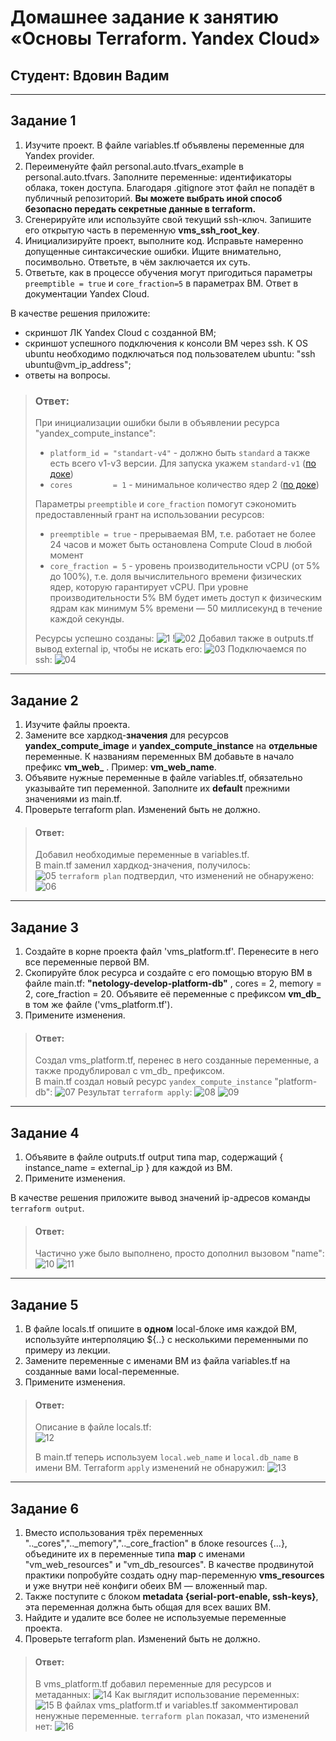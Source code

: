 # Домашнее задание к занятию «Основы Terraform. Yandex Cloud»  
## Студент: Вдовин Вадим

------

## Задание 1

1. Изучите проект. В файле variables.tf объявлены переменные для Yandex provider.
2. Переименуйте файл personal.auto.tfvars_example в personal.auto.tfvars. Заполните переменные: идентификаторы облака, токен доступа. 
Благодаря .gitignore этот файл не попадёт в публичный репозиторий. **Вы можете выбрать иной способ безопасно передать секретные данные в terraform.**
3. Сгенерируйте или используйте свой текущий ssh-ключ. Запишите его открытую часть в переменную **vms_ssh_root_key**.
4. Инициализируйте проект, выполните код. Исправьте намеренно допущенные синтаксические ошибки. Ищите внимательно, посимвольно. Ответьте, в чём заключается их суть.
5. Ответьте, как в процессе обучения могут пригодиться параметры ```preemptible = true``` и ```core_fraction=5``` в параметрах ВМ. Ответ в документации Yandex Cloud.

В качестве решения приложите:

- скриншот ЛК Yandex Cloud с созданной ВМ;
- скриншот успешного подключения к консоли ВМ через ssh. К OS ubuntu необходимо подключаться под пользователем ubuntu: "ssh ubuntu@vm_ip_address";
- ответы на вопросы.

> ### Ответ:
> При инициализации ошибки были в объявлении ресурса "yandex_compute_instance":   
> - `platform_id = "standart-v4"` - должно быть `standard` а также есть всего v1-v3 версии. Для запуска укажем `standard-v1`  ([по доке](https://cloud.yandex.ru/docs/compute/concepts/vm-platforms))
> - `cores         = 1` - минимальное количество ядер 2 ([по доке](https://cloud.yandex.ru/docs/compute/concepts/performance-levels)) 
> 
> Параметры `preemptible` и `core_fraction` помогут сэкономить предоставленный грант на использовании ресурсов:
> - `preemptible = true` - прерываемая ВМ, т.е. работает не более 24 часов и может быть остановлена Compute Cloud в любой момент
> - `core_fraction = 5` - уровень производительности vCPU (от 5% до 100%), т.е. доля вычислительного времени физических ядер, которую гарантирует vCPU. 
> При уровне производительности 5% ВМ будет иметь доступ к физическим ядрам как минимум 5% времени — 50 миллисекунд в течение каждой секунды.
> 
> Ресурсы успешно созданы: 
> ![1](https://github.com/V4d1M63/homework/assets/130470784/e6850505-b2ea-40df-b99e-76be0582eb49)
> !![02](https://github.com/V4d1M63/homework/assets/130470784/64594e5f-f5c8-457f-b929-68e67546dfd1)
> Добавил также в outputs.tf вывод external ip, чтобы не искать его:
> ![03](https://github.com/V4d1M63/homework/assets/130470784/acd5ecfe-fd36-458f-aae2-aca92a5500f9)
> Подключаемся по ssh:
> ![04](https://github.com/V4d1M63/homework/assets/130470784/ba2cfec3-634a-472c-8214-1a56796934f3)

------

## Задание 2

1. Изучите файлы проекта.
2. Замените все хардкод-**значения** для ресурсов **yandex_compute_image** и **yandex_compute_instance** на **отдельные** переменные. К названиям переменных ВМ добавьте в начало префикс **vm_web_** .  Пример: **vm_web_name**.
3. Объявите нужные переменные в файле variables.tf, обязательно указывайте тип переменной. Заполните их **default** прежними значениями из main.tf. 
4. Проверьте terraform plan. Изменений быть не должно. 

> #### Ответ:
> Добавил необходимые переменные в variables.tf.  
> В main.tf заменил хардкод-значения, получилось:  
> ![05](https://github.com/V4d1M63/homework/assets/130470784/e2b2de38-6584-462a-835e-bb9e8eb5db7c)
> `terraform plan` подтвердил, что изменений не обнаружено:  
> ![06](https://github.com/V4d1M63/homework/assets/130470784/13942806-8e66-4a47-8126-5c0f8993761b)
> 

------

## Задание 3
 
1. Создайте в корне проекта файл 'vms_platform.tf'. Перенесите в него все переменные первой ВМ.
2. Скопируйте блок ресурса и создайте с его помощью вторую ВМ в файле main.tf: **"netology-develop-platform-db"** ,  cores  = 2, memory = 2, core_fraction = 20. Объявите её переменные с префиксом **vm_db_** в том же файле ('vms_platform.tf').
3. Примените изменения.

> #### Ответ:
> Создал vms_platform.tf, перенес в него созданные переменные, а также продублировал с vm_db_ префиксом.  
> В main.tf создал новый ресурс `yandex_compute_instance` "platform-db":
> ![07](https://github.com/V4d1M63/homework/assets/130470784/d670a43c-298b-4bdf-a23f-d4630e785df2)
> Результат `terraform apply`:
> ![08](https://github.com/V4d1M63/homework/assets/130470784/fa5f475e-4d52-43a5-8591-b6f350e6d6bf)
> ![09](https://github.com/V4d1M63/homework/assets/130470784/d66e0a81-48f2-49f7-ad90-44005375e763)

------

## Задание 4

1. Объявите в файле outputs.tf output типа map, содержащий { instance_name = external_ip } для каждой из ВМ.
2. Примените изменения.

В качестве решения приложите вывод значений ip-адресов команды ```terraform output```.

> #### Ответ:
> Частично уже было выполнено, просто дополнил вызовом "name": 
> ![10](https://github.com/V4d1M63/homework/assets/130470784/d5ac1bc2-2c3c-4031-83a5-454d19479b96)
> ![11](https://github.com/V4d1M63/homework/assets/130470784/b4092a06-7cf5-4b9b-a1c6-4315c24554c1)

------

## Задание 5
 
1. В файле locals.tf опишите в **одном** local-блоке имя каждой ВМ, используйте интерполяцию ${..} с несколькими переменными по примеру из лекции.
2. Замените переменные с именами ВМ из файла variables.tf на созданные вами local-переменные.
3. Примените изменения.

> #### Ответ:
> Описание в файле locals.tf:  
>![12](https://github.com/V4d1M63/homework/assets/130470784/f8b8bfb1-391b-457e-a450-99afb7d877b8)
> 
> В main.tf теперь используем `local.web_name` и `local.db_name` в имени ВМ.  Terraform `apply` изменений не обнаружил:
> ![13](https://github.com/V4d1M63/homework/assets/130470784/3a1232ef-7f46-42a3-97b7-43c338673d8d)

------

## Задание 6

1. Вместо использования трёх переменных  ".._cores",".._memory",".._core_fraction" в блоке  resources {...}, объедините их в переменные типа **map** с именами "vm_web_resources" и "vm_db_resources". В качестве продвинутой практики попробуйте создать одну map-переменную **vms_resources** и уже внутри неё конфиги обеих ВМ — вложенный map.
2. Также поступите с блоком **metadata {serial-port-enable, ssh-keys}**, эта переменная должна быть общая для всех ваших ВМ.
3. Найдите и удалите все более не используемые переменные проекта.
4. Проверьте terraform plan. Изменений быть не должно.

> #### Ответ:
> В vms_platform.tf добавил переменные для ресурсов и метаданных:
> ![14](https://github.com/V4d1M63/homework/assets/130470784/9474f64d-bb8f-4a8f-a6de-890f8d114cc5)
> Как выглядит использование переменных:  
> ![15](https://github.com/V4d1M63/homework/assets/130470784/b73cc594-cc9b-4f6d-bfb9-eb7063fbc416)
> В файлах vms_platform.tf и variables.tf закомментировал ненужные переменные.
> `terraform plan` показал, что изменений нет:
> ![16](https://github.com/V4d1M63/homework/assets/130470784/f871ac49-9671-4cca-93ec-f74aab02d9a9)
